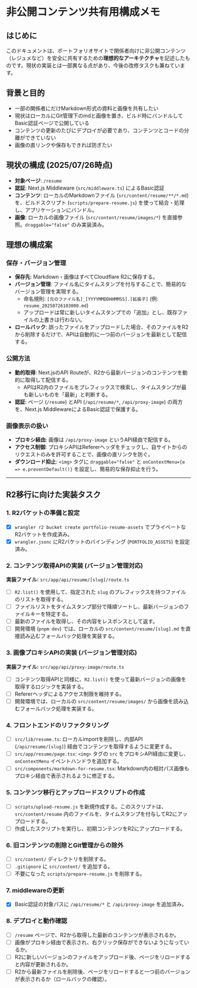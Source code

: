 # 非公開コンテンツ共有用構成メモ

## はじめに

このドキュメントは、ポートフォリオサイトで関係者向けに非公開コンテンツ（レジュメなど）を安全に共有するための**理想的なアーキテクチャ**を記述したものです。現状の実装とは一部異なる点があり、今後の改修タスクも兼ねています。

## 背景と目的

- 一部の関係者にだけMarkdown形式の資料と画像を共有したい
- 現状はローカルにGit管理下のmdと画像を置き、ビルド時にバンドルしてBasic認証ページで公開している
- コンテンツの更新のたびにデプロイが必要であり、コンテンツとコードの分離ができていない
- 画像の直リンクや保存もできれば防ぎたい

## 現状の構成 (2025/07/26時点)

- **対象ページ**: `/resume`
- **認証**: Next.js Middleware (`src/middleware.ts`) によるBasic認証
- **コンテンツ**: ローカルのMarkdownファイル (`src/content/resume/**/*.md`) を、ビルドスクリプト (`scripts/prepare-resume.js`) を使って結合・処理し、アプリケーションにバンドル。
- **画像**: ローカルの画像ファイル (`src/content/resume/images/*`) を直接参照。`draggable="false"` のみ実装済み。

## 理想の構成案

### 保存・バージョン管理

- **保存先**: Markdown・画像はすべてCloudflare R2に保存する。
- **バージョン管理**: ファイル名にタイムスタンプを付与することで、簡易的なバージョン管理を実現する。
  - 命名規則: `[元のファイル名]_[YYYYMMDDHHMMSS].[拡張子]` (例: `resume_20250726103000.md`)
  - アップロードは常に新しいタイムスタンプでの「追加」とし、既存ファイルの上書きは行わない。
- **ロールバック**: 誤ったファイルをアップロードした場合、そのファイルをR2から削除するだけで、APIは自動的に一つ前のバージョンを最新として配信する。

### 公開方法

- **動的取得**: Next.jsのAPI Routeが、R2から最新バージョンのコンテンツを動的に取得して配信する。
  - APIはR2内のファイルをプレフィックスで検索し、タイムスタンプが最も新しいものを「最新」と判断する。
- **認証**: ページ (`/resume`) とAPI (`/api/resume/*`, `/api/proxy-image`) の両方を、Next.js MiddlewareによるBasic認証で保護する。

### 画像表示の扱い

- **プロキシ経由**: 画像は `/api/proxy-image` というAPI経由で配信する。
- **アクセス制御**: プロキシAPIはRefererヘッダをチェックし、自サイトからのリクエストのみを許可することで、画像の直リンクを防ぐ。
- **ダウンロード抑止**: `<img>` タグに `draggable="false"` と `onContextMenu={e => e.preventDefault()}` を設定し、簡易的な保存抑止を行う。

---

## R2移行に向けた実装タスク

### 1. R2バケットの準備と設定
- [x] `wrangler r2 bucket create portfolio-resume-assets` でプライベートなR2バケットを作成済み。
- [x] `wrangler.jsonc` にR2バケットのバインディング (`PORTFOLIO_ASSETS`) を設定済み。

### 2. コンテンツ取得APIの実装 (バージョン管理対応)

**実装ファイル:** `src/app/api/resume/[slug]/route.ts`

- [ ] `R2.list()` を使用して、指定された `slug` のプレフィックスを持つファイルのリストを取得する。
- [ ] ファイルリストをタイムスタンプ部分で降順ソートし、最新バージョンのファイルキーを特定する。
- [ ] 最新のファイルを取得し、その内容をレスポンスとして返す。
- [ ] 開発環境 (`pnpm dev`) では、ローカルの `src/content/resume/[slug].md` を直接読み込むフォールバック処理を実装する。

### 3. 画像プロキシAPIの実装 (バージョン管理対応)

**実装ファイル:** `src/app/api/proxy-image/route.ts`

- [ ] コンテンツ取得APIと同様に、`R2.list()` を使って最新バージョンの画像を取得するロジックを実装する。
- [ ] Refererヘッダによるアクセス制限を維持する。
- [ ] 開発環境では、ローカルの `src/content/resume/images/` から画像を読み込むフォールバック処理を実装する。

### 4. フロントエンドのリファクタリング

- [ ] `src/lib/resume.ts`: ローカルimportを削除し、内部API (`/api/resume/[slug]`) 経由でコンテンツを取得するように変更する。
- [ ] `src/app/resume/page.tsx`: `<img>` タグの `src` をプロキシAPI経由に変更し、`onContextMenu` イベントハンドラを追加する。
- [ ] `src/components/markdown-for-resume.tsx`: Markdown内の相対パス画像もプロキシ経由で表示されるように修正する。

### 5. コンテンツ移行とアップロードスクリプトの作成

- [ ] `scripts/upload-resume.js` を新規作成する。このスクリプトは、`src/content/resume` 内のファイルを、タイムスタンプを付与してR2にアップロードする。
- [ ] 作成したスクリプトを実行し、初期コンテンツをR2にアップロードする。

### 6. 旧コンテンツの削除とGit管理からの除外

- [ ] `src/content/` ディレクトリを削除する。
- [ ] `.gitignore` に `src/content/` を追加する。
- [ ] 不要になった `scripts/prepare-resume.js` を削除する。

### 7. middlewareの更新

- [x] Basic認証の対象パスに `/api/resume/*` と `/api/proxy-image` を追加済み。

### 8. デプロイと動作確認

- [ ] `/resume` ページで、R2から取得した最新のコンテンツが表示されるか。
- [ ] 画像がプロキシ経由で表示され、右クリック保存ができないようになっているか。
- [ ] R2に新しいバージョンのファイルをアップロード後、ページをリロードすると内容が更新されるか。
- [ ] R2から最新ファイルを削除後、ページをリロードすると一つ前のバージョンが表示されるか（ロールバックの確認）。